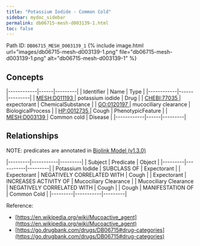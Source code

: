 ```yaml
---
title: "Potassium Iodide - Common Cold"
sidebar: mydoc_sidebar
permalink: db06715-mesh-d003139-1.html
toc: false 
---
```



Path ID: `DB06715_MESH_D003139_1`
{% include image.html url="images/db06715-mesh-d003139-1.png" file="db06715-mesh-d003139-1.png" alt="db06715-mesh-d003139-1" %}

## Concepts

|------------|------|---------|
| Identifier | Name | Type    |
|------------|------|---------|
| <a href="https://identifiers.org/MESH:D011193">MESH:D011193 </a> | potassium iodide | Drug |
| <a href="https://identifiers.org/CHEBI:77035">CHEBI:77035 </a> | expectorant | ChemicalSubstance |
| <a href="https://identifiers.org/GO:0120197">GO:0120197 </a> | mucociliary clearance | BiologicalProcess |
| <a href="https://identifiers.org/HP:0012735">HP:0012735 </a> | Cough | PhenotypicFeature |
| <a href="https://identifiers.org/MESH:D003139">MESH:D003139 </a> | Common cold | Disease |
|------------|------|---------|

## Relationships


NOTE: predicates are annotated in <a href="https://github.com/biolink/biolink-model/releases/tag/v1.3.0">Biolink Model (v1.3.0)</a>

|---------|-----------|---------|
| Subject | Predicate | Object  |
|---------|-----------|---------|
| Potassium Iodide | SUBCLASS OF | Expectorant |
| Expectorant | NEGATIVELY CORRELATED WITH | Cough |
| Expectorant | INCREASES ACTIVITY OF | Mucociliary Clearance |
| Mucociliary Clearance | NEGATIVELY CORRELATED WITH | Cough |
| Cough | MANIFESTATION OF | Common Cold |
|---------|-----------|---------|

Reference: 
  - [https://en.wikipedia.org/wiki/Mucoactive_agent](https://en.wikipedia.org/wiki/Mucoactive_agent)
  - [https://go.drugbank.com/drugs/DB06715#drug-categories](https://go.drugbank.com/drugs/DB06715#drug-categories)
